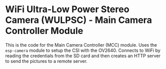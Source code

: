 # WiFi Ultra-Low Power Stereo Camera (WULPSC) - Main Camera Controller Module
This is the code for the Main Camera Controller (MCC) module. Uses the ``esp-camera`` module to setup the CSI with the OV2640. Connects to WiFi by reading the credentials from the SD card and then creates an HTTP server to send the pictures to a remote server.